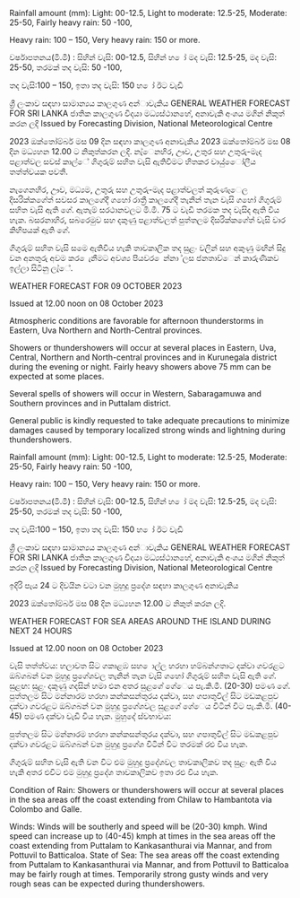 Rainfall amount (mm): Light: 00-12.5, Light to moderate: 12.5-25, Moderate: 25-50, Fairly heavy rain: 50 -100,

Heavy rain: 100 – 150, Very heavy rain: 150 or more.

වර්ෂාපතනය(මි.මී) : සිහින් වැසි: 00-12.5, සිහින් හ ෝ මද වැසි: 12.5-25, මද වැසි: 25-50, තරමක් තද වැසි: 50 -100,

තද වැසි:100 – 150, ඉතා තද වැසි: 150 හ ෝ ඊට වැඩි

ශ්‍රී ලංකාව සඳහා සාමාන්‍යය කාලගුණ අන්‍ාවැකිය GENERAL WEATHER FORECAST FOR SRI LANKA ජාතික කාලගුණ විදයා මධ්‍යස්ථානහේ, අනාවැකි අංශය මගින් නිකුත් කරන ලදි Issued by Forecasting Division, National Meteorological Centre

2023 ඔක්තෝම්බර් මස 09 දින සඳහා කාලගුණ අනාවැකිය 2023 ඔක්තෝම්බර් මස 08 දින මධ්‍යහන 12.00 ට නිකුත්කරන ලදි. නැ්ෙනහිර, ඌව, උතුර සහ උතුරු-මැද පළාත්වල සවස් කාල්ේ ගිගුරුම් සහිත වැසි ඇතිවීමට හිතකර වායු්ෙෝලීය තත්ත්වයක පවතී.

නැගෙනහිර, ඌව, මධ්‍යම, උතුරු සහ උතුරු-මැද පළාත්වලත් කුරුණෑෙල දිසරික්කගේත් සවසර කාලගේදී ගහෝ රාත්‍රී කාලගේදී තැනින් තැන වැසි ගහෝ ගිගුරුම් සහිත වැසි ඇති ගේ. ඇතැම් සරථානවලට මි.මී. 75 ට වැඩි තරමක තද වැසිද ඇති විය හැක. බසරනාහිර, සබරෙමුව සහ දකුණු පළාත්වලත් පුත්තලම දිසරික්කගේත් වැසි වාර කිහිපයක් ඇති ගේ.

ගිගුරුම් සහිත වැසි සමෙ ඇතිවිය හැකි තාවකාලික තද සුළං වලින් සහ අකුණු මඟින් සිදු වන අනතුරු අවම කර ෙැනීමට අවශ්‍ය පියවර ෙන්නා ්ලස ජනතාව්ෙන් කාරුණිකව ඉල්ලා සිටිනු ලැ්ේ.

WEATHER FORECAST FOR 09 OCTOBER 2023

Issued at 12.00 noon on 08 October 2023

Atmospheric conditions are favorable for afternoon thunderstorms in Eastern, Uva Northern and North-Central provinces.

Showers or thundershowers will occur at several places in Eastern, Uva, Central, Northern and North-central provinces and in Kurunegala district during the evening or night. Fairly heavy showers above 75 mm can be expected at some places.

Several spells of showers will occur in Western, Sabaragamuwa and Southern provinces and in Puttalam district.

General public is kindly requested to take adequate precautions to minimize damages caused by temporary localized strong winds and lightning during thundershowers.

Rainfall amount (mm): Light: 00-12.5, Light to moderate: 12.5-25, Moderate: 25-50, Fairly heavy rain: 50 -100,

Heavy rain: 100 – 150, Very heavy rain: 150 or more.

වර්ෂාපතනය(මි.මී) : සිහින් වැසි: 00-12.5, සිහින් හ ෝ මද වැසි: 12.5-25, මද වැසි: 25-50, තරමක් තද වැසි: 50 -100,

තද වැසි:100 – 150, ඉතා තද වැසි: 150 හ ෝ ඊට වැඩි

ශ්‍රී ලංකාව සඳහා සාමාන්‍යය කාලගුණ අන්‍ාවැකිය GENERAL WEATHER FORECAST FOR SRI LANKA ජාතික කාලගුණ විදයා මධ්‍යස්ථානහේ, අනාවැකි අංශය මගින් නිකුත් කරන ලදි Issued by Forecasting Division, National Meteorological Centre

ඉදිරි පැය 24 ට දිවයින වටා වන මුහුදු ප්‍රදේශ සඳහා කාලගුණ අනාවැකිය

2023 ඔක්තෝම්බර් මස 08 දින මධ්‍යහන 12.00 ට නිකුත් කරන ලදි.

WEATHER FORECAST FOR SEA AREAS AROUND THE ISLAND DURING NEXT 24 HOURS

Issued at 12.00 noon on 08 October 2023

වැසි තත්ත්වය: හලාවත සිට ගකාළඹ සහ ොල්ල හරහා හම්බන්ගතාට දක්වා ගවරළට ඔබ්ගබන් වන මුහුදු ප්‍රගේශවල තැනින් තැන වැසි ගහෝ ගිගුරුම් සහිත වැසි ඇති ගේ. සුළඟ: සුළං දකුණු ගදසින් හමා එන අතර සුළගේ ගේෙය පැ.කි.මී. (20-30) පමණ ගේ. පුත්තලම සිට මන්නාරම හරහා කන්කසන්තුරය දක්වා, සහ ගපාතුවිල් සිට මඩකළපුව දක්වා ගවරළට ඔබ්ගබන් වන මුහුදු ප්‍රගේශවල සුළගේ ගේෙය විටින් විට පැ.කි.මී. (40-45) පමණ දක්වා වැඩි විය හැක. මුහුදේ ස්වභාවය:

පුත්තලම සිට මන්නාරම හරහා කන්කසන්තුරය දක්වා, සහ ගපාතුවිල් සිට මඩකළපුව දක්වා ගවරළට ඔබ්ගබන් වන මුහුදු ප්‍රගේශ විටින් විට තරමක් රළු විය හැක.

ගිගුරුම් සහිත වැසි ඇති වන විට එම මුහුදු ප්‍රදේශවල තාවකාලිකව තද සුළං ඇති විය හැකි අතර එවිට එම මුහුදු ප්‍රදේශ තාවකාලිකව ඉතා රළු විය හැක.

Condition of Rain: Showers or thundershowers will occur at several places in the sea areas off the coast extending from Chilaw to Hambantota via Colombo and Galle.

Winds: Winds will be southerly and speed will be (20-30) kmph. Wind speed can increase up to (40-45) kmph at times in the sea areas off the coast extending from Puttalam to Kankasanthurai via Mannar, and from Pottuvil to Batticaloa. State of Sea: The sea areas off the coast extending from Puttalam to Kankasanthurai via Mannar, and from Pottuvil to Batticaloa may be fairly rough at times. Temporarily strong gusty winds and very rough seas can be expected during thundershowers.